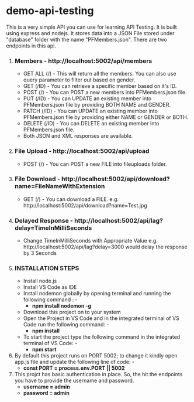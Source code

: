 # demo-api-testing

This is a very simple API you can use for learning API Testing. It is built using express and nodejs. It stores data into a JSON File stored under "database" folder with the name "PFMembers.json". There are two endpoints in this api.

1. ### Members - http://localhost:5002/api/members
    * GET ALL (/) - This will return all the members. You can also use query parameter to filter out based on gender.
    * GET (/ID) - You can retrieve a specific member based on it's ID.
    * POST (/) - You can POST a new members into PFMembers.json file.
    * PUT (/ID) - You can UPDATE an existing member into PFMembers.json file by providing BOTH NAME and GENDER.
    * PATCH (/ID) - You can UPDATE an existing member into PFMembers.json file by providing either NAME or GENDER or BOTH.
    * DELETE (/ID) - You can DELETE an existing member into PFMembers.json file.
    * Both JSON and XML responses are available.
2. ### File Upload - http://localhost:5002/api/upload
    * POST (/) - You can POST a new FILE into fileuploads folder.
3. ### File Download - http://localhost:5002/api/download?name=FileNameWithExtension
    * GET (/) - You can download a FILE. e.g. http://localhost:5002/api/download?name=Test.jpg
4. ### Delayed Response - http://localhost:5002/api/lag?delay=TimeInMilliSeconds
    * Change TimeInMilliSeconds with Appropriate Value e.g. http://localhost:5002/api/lag?delay=3000 would delay the response by 3 Seconds
5. ### INSTALLATION STEPS
      * Install node.js
      * Install VS Code as IDE
      * Install nodemon globally by opening terminal and running the following command : -
         - **npm install nodemon -g**
      * Download this project on to your system
      * Open the Project in VS Code and in the integrated terminal of VS Code run the following command: -
         - **npm install**
      * To start the project type the following command in the integrated terminal of VS Code: -
         - **npm start**
6. By default this project runs on PORT 5002; to change it kindly open app.js file and update the following line of code: -
    - **const PORT = process.env.PORT || 5002**
7. This projct has basic authentication in place. So, the hit the endpoints you have to provide the username and password.
    - **username = admin**
    - **password = admin**
